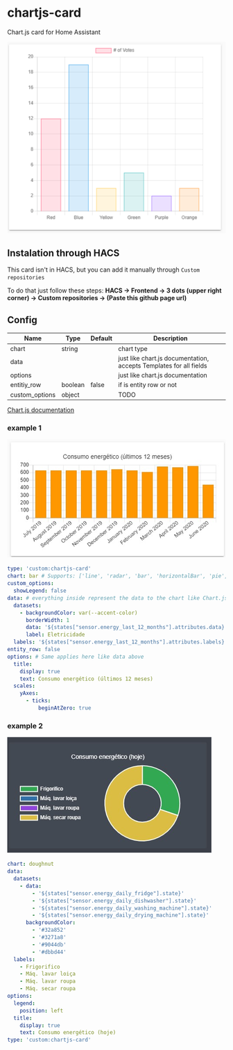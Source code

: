 # chartjs-card
Chart.js card for Home Assistant

![](./card.png)

## Instalation through HACS
This card isn't in HACS, but you can add it manually through `Custom repositories`

To do that just follow these steps: **HACS -> Frontend -> 3 dots (upper right corner) -> Custom repositories -> (Paste this github page url)**

## Config
| Name           | Type     | Default     | Description |
| -------------- | -------- | ----------- |------------ |
| chart          | string   |             | chart type  |
| data           |          |             | just like chart.js documentation, accepts Templates for all fields |
| options        |          |             | just like chart.js documentation |
| entitiy_row    | boolean  | false       | if is entity row or not |
| custom_options | object   |             | TODO |

[Chart.js documentation](https://www.chartjs.org/docs/latest/)

### example 1
![](./img/example1.jpg)
```yaml
type: 'custom:chartjs-card'
chart: bar # Supports: ['line', 'radar', 'bar', 'horizontalBar', 'pie', 'doughnut', 'polarArea', 'bubble', 'scatter']
custom_options:
  showLegend: false
data: # everything inside represent the data to the chart like Chart.js docs
  datasets:
    - backgroundColor: var(--accent-color)
      borderWidth: 1
      data: '${states["sensor.energy_last_12_months"].attributes.data}' # ["650", "630", .... ]
      label: Eletricidade
  labels: '${states["sensor.energy_last_12_months"].attributes.labels}' # ["july", "august", .... ]
entity_row: false
options: # Same applies here like data above
  title:
    display: true
    text: Consumo energético (últimos 12 meses)
  scales:
    yAxes:
      - ticks:
          beginAtZero: true
```

### example 2
![](./img/example2.jpg)
```yaml
chart: doughnut
data:
  datasets:
    - data:
        - '${states["sensor.energy_daily_fridge"].state}'
        - '${states["sensor.energy_daily_dishwasher"].state}'
        - '${states["sensor.energy_daily_washing_machine"].state}'
        - '${states["sensor.energy_daily_drying_machine"].state}'
      backgroundColor:
        - '#32a852'
        - '#3271a8'
        - '#9044db'
        - '#dbbd44'
  labels:
    - Frigorifico
    - Máq. lavar loiça
    - Máq. lavar roupa
    - Máq. secar roupa
options:
  legend:
    position: left
  title:
    display: true
    text: Consumo energético (hoje)
type: 'custom:chartjs-card'

```